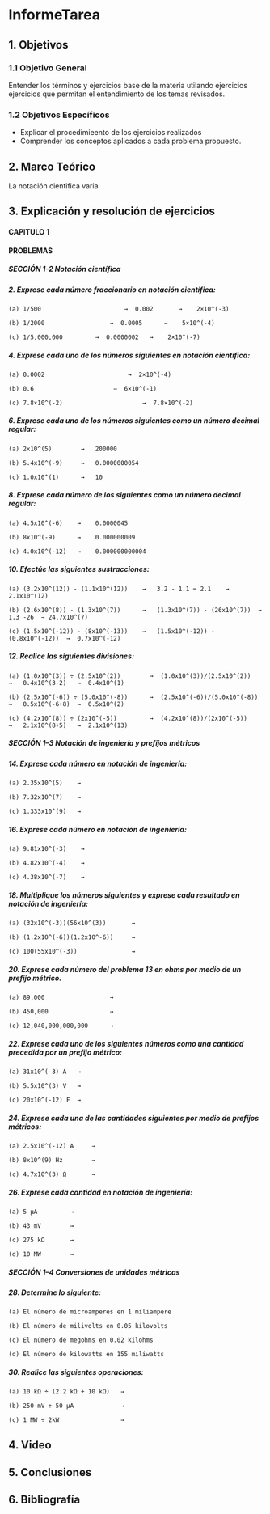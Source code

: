 # InformeTarea
## 1. Objetivos 
  
### 1.1 Objetivo General
        
Entender los términos y ejercicios base de la materia utilando ejercicios ejercicios que permitan el entendimiento de los temas revisados.
	
### 1.2 Objetivos Específicos
        
- Explicar el procedimieento de los ejercicios realizados
- Comprender los conceptos aplicados a cada problema propuesto.
	
## 2. Marco Teórico

La notación cientifica varia 

## 3. Explicación y resolución de ejercicios 

#### CAPITULO 1 

#### PROBLEMAS 

##### *SECCIÓN 1-2 	Notación científica*
	
##### 2. Exprese cada número fraccionario en notación científica: 

	(a) 1/500              	        →  0.002       →    2×10^(-3)		

	(b) 1/2000           		→  0.0005      →    5×10^(-4)

	(c) 1/5,000,000			→  0.0000002   →    2×10^(-7) 

##### 4. Exprese cada uno de los números siguientes en notación científica: 

	(a) 0.0002 	                     →  2×10^(-4)
	
	(b) 0.6 		             →  6×10^(-1)
	
	(c) 7.8×10^(-2)                      →  7.8×10^(-2)

##### 6. Exprese cada uno de los números siguientes como un número decimal regular: 
	
	(a) 2x10^(5)	    →   200000
	
	(b) 5.4x10^(-9)     →   0.0000000054
	
	(c) 1.0x10^(1)      →   10
	
##### 8. Exprese cada número de los siguientes como un número decimal regular: 
	
	(a) 4.5x10^(-6)    →    0.0000045
	
	(b) 8x10^(-9)      →    0.000000009
	
	(c) 4.0x10^(-12)   →    0.000000000004
	
##### 10. Efectúe las siguientes sustracciones: 
 	
 	(a) (3.2x10^(12)) - (1.1x10^(12))    →   3.2 - 1.1 = 2.1    →   2.1x10^(12)
	
	(b) (2.6x10^(8)) - (1.3x10^(7))      →   (1.3x10^(7)) - (26x10^(7))  →  1.3 -26  → 24.7x10^(7) 
	
	(c) (1.5x10^(-12)) - (8x10^(-13))    →   (1.5x10^(-12)) - (0.8x10^(-12))  →  0.7x10^(-12)

##### 12. Realice las siguientes divisiones: 

	(a) (1.0x10^(3)) ÷ (2.5x10^(2))        →  (1.0x10^(3))/(2.5x10^(2))     →   0.4x10^(3-2)   →  0.4x10^(1)
	
	(b) (2.5x10^(-6)) ÷ (5.0x10^(-8))      →  (2.5x10^(-6))/(5.0x10^(-8))   →   0.5x10^(-6+8)  →  0.5x10^(2)
	
	(c) (4.2x10^(8)) ÷ (2x10^(-5))         →  (4.2x10^(8))/(2x10^(-5))      →   2.1x10^(8+5)   →  2.1x10^(13)
	
##### *SECCIÓN 1–3 	Notación de ingeniería y prefijos métricos*

##### 14. Exprese cada número en notación de ingeniería: 
	
	(a) 2.35x10^(5)    →
	
	(b) 7.32x10^(7)    →
	
	(c) 1.333x10^(9)   →
	
##### 16. Exprese cada número en notación de ingeniería: 
	
	(a) 9.81x10^(-3)    →
	
	(b) 4.82x10^(-4)    →
	
	(c) 4.38x10^(-7)    →
	
##### 18. Multiplique los números siguientes y exprese cada resultado en notación de ingeniería: 
	
	(a) (32x10^(-3))(56x10^(3))       →
	
	(b) (1.2x10^(-6))(1.2x10^-6))     →
	
	(c) 100(55x10^(-3))               →

##### 20. Exprese cada número del problema 13 en ohms por medio de un prefijo métrico. 

	(a) 89,000                  →
	
	(b) 450,000                 →
	
	(c) 12,040,000,000,000      →

##### 22. Exprese cada uno de los siguientes números como una cantidad precedida por un prefijo métrico: 
	
	(a) 31x10^(-3) A   →
	
	(b) 5.5x10^(3) V   →
	
	(c) 20x10^(-12) F  →
	
##### 24. Exprese cada una de las cantidades siguientes por medio de prefijos métricos: 
	
	(a) 2.5x10^(-12) A     →
	
	(b) 8x10^(9) Hz        →
	
	(c) 4.7x10^(3) Ω       →
	
##### 26. Exprese cada cantidad en notación de ingeniería: 
	
	(a) 5 μA         →  
	
	(b) 43 mV        →
	
	(c) 275 kΩ       →
	
	(d) 10 MW        →

##### *SECCIÓN 1–4 Conversiones de unidades métricas*

##### 28. Determine lo siguiente: 
	
	(a) El número de microamperes en 1 miliampere 
	
	(b) El número de milivolts en 0.05 kilovolts 
	
	(c) El número de megohms en 0.02 kilohms 
	
	(d) El número de kilowatts en 155 miliwatts 
	
##### 30. Realice las siguientes operaciones: 
	
	(a) 10 kΩ ÷ (2.2 kΩ + 10 kΩ)   →
	
	(b) 250 mV ÷ 50 μA             →
	
	(c) 1 MW ÷ 2kW                 →

## 4. Video


## 5. Conclusiones


## 6. Bibliografía


